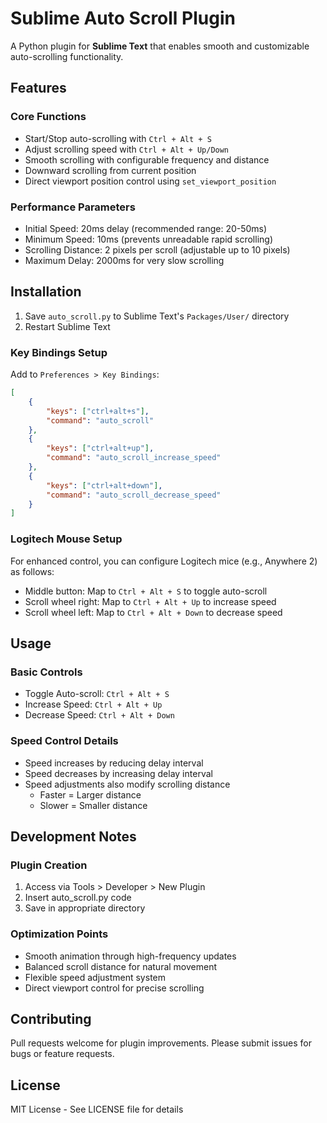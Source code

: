 # Sublime Auto Scroll Plugin

A Python plugin for **Sublime Text** that enables smooth and customizable auto-scrolling functionality.

## Features

### Core Functions
- Start/Stop auto-scrolling with `Ctrl + Alt + S`
- Adjust scrolling speed with `Ctrl + Alt + Up/Down`
- Smooth scrolling with configurable frequency and distance
- Downward scrolling from current position
- Direct viewport position control using `set_viewport_position`

### Performance Parameters
- Initial Speed: 20ms delay (recommended range: 20-50ms)
- Minimum Speed: 10ms (prevents unreadable rapid scrolling)
- Scrolling Distance: 2 pixels per scroll (adjustable up to 10 pixels)
- Maximum Delay: 2000ms for very slow scrolling

## Installation

1. Save `auto_scroll.py` to Sublime Text's `Packages/User/` directory
2. Restart Sublime Text

### Key Bindings Setup

Add to `Preferences > Key Bindings`:

```json
[
    {
        "keys": ["ctrl+alt+s"],
        "command": "auto_scroll"
    },
    {
        "keys": ["ctrl+alt+up"],
        "command": "auto_scroll_increase_speed"
    },
    {
        "keys": ["ctrl+alt+down"],
        "command": "auto_scroll_decrease_speed"
    }
]
```

### Logitech Mouse Setup
For enhanced control, you can configure Logitech mice (e.g., Anywhere 2) as follows:
- Middle button: Map to `Ctrl + Alt + S` to toggle auto-scroll
- Scroll wheel right: Map to `Ctrl + Alt + Up` to increase speed
- Scroll wheel left: Map to `Ctrl + Alt + Down` to decrease speed

## Usage

### Basic Controls
- Toggle Auto-scroll: `Ctrl + Alt + S`
- Increase Speed: `Ctrl + Alt + Up`
- Decrease Speed: `Ctrl + Alt + Down`

### Speed Control Details
- Speed increases by reducing delay interval
- Speed decreases by increasing delay interval
- Speed adjustments also modify scrolling distance
  - Faster = Larger distance
  - Slower = Smaller distance

## Development Notes

### Plugin Creation
1. Access via Tools > Developer > New Plugin
2. Insert auto_scroll.py code
3. Save in appropriate directory

### Optimization Points
- Smooth animation through high-frequency updates
- Balanced scroll distance for natural movement
- Flexible speed adjustment system
- Direct viewport control for precise scrolling

## Contributing

Pull requests welcome for plugin improvements. Please submit issues for bugs or feature requests.

## License

MIT License - See LICENSE file for details
